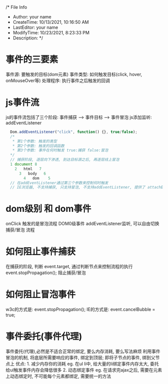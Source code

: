 /* File Info
 * Author:      your name
 * CreateTime:  10/13/2021, 10:16:50 AM
 * LastEditor:  your name
 * ModifyTime:  10/23/2021, 8:23:33 PM
 * Description:
*/
# 事件的三要素
  事件源: 要触发的目标(dom元素)
  事件类型: 如何触发目标(click, hover, onMouseOver等)
  处理程序: 执行事件之后触发的回调

# js事件流
  js的事件流包括了三个阶段:
    事件捕获 --> 事件目标 --> 事件冒泡
  js添加监听: addEventListener
  ```javascript
    Dom.addEventListener("click", function() {}, true/false);
    /*
     * 第1个参数: 触发的类型
     * 第2个参数: 触发的回调函数
     * 第3个参数: 事件在何时触发 true:捕获 false:冒泡
    */
    // 捕获阶段, 逐层向下渗透, 到达目标源之后, 再逐层线上冒泡
    1 document 8
      2   html   7
        3   body   6
          4   dom    5
    // 在addEventListener通过第三个参数来控制何时触发
    // IE浏览器, 不支持捕获, 只支持冒泡, 不支持addEventListener, 提供了 attachEvent 方法
  ```

# dom级别 和 dom事件
  onClick 触发的是冒泡流程 DOM0级事件
  addEventListener监听, 可以自由切换 捕获/冒泡 流程

# 如何阻止事件捕获
  在捕获的阶段, 判断 event.target, 通过判断节点来控制流程的执行
  event.stopPropagation(); 阻止捕获/冒泡

# 如何阻止冒泡事件
  w3c的方式是: event.stopPropagation();
  IE的方式是: event.cancelBubble = true;

# 事件委托(事件代理)
  事件委托(代理),必然是不适合正常的绑定, 要么内存消耗, 要么写法麻烦
  利用事件冒泡的机制, 将底层所需要响应的事件, 绑定到顶层; 即将子节点的事件, 绑到父节点上
  优点:
    1. 减少内存你的消耗
      eg. 在ul li中, 给大量的li绑定事件内存太大, 委托给ul触发事件内存会降低很多
    2. 动态绑定事件
      eg. 在请求完ajax之后, 需要在元素上动态绑定时, 不可能每个元素都绑定, 需要统一的方法
